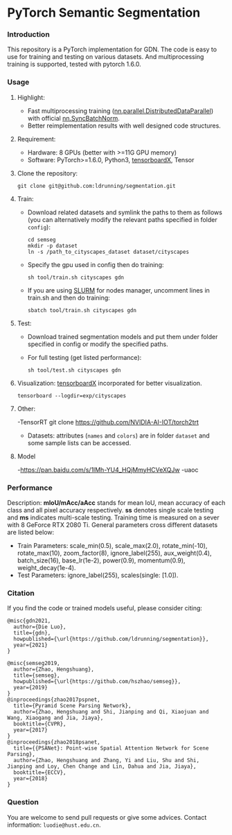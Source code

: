 # PyTorch Semantic Segmentation

### Introduction

This repository is a PyTorch implementation for GDN. The code is easy to use for training and testing on various datasets. And multiprocessing training is supported, tested with pytorch 1.6.0.


### Usage

1. Highlight:

   - Fast multiprocessing training ([nn.parallel.DistributedDataParallel](https://pytorch.org/docs/stable/_modules/torch/nn/parallel/distributed.html)) with official [nn.SyncBatchNorm](https://pytorch.org/docs/master/nn.html#torch.nn.SyncBatchNorm).
   - Better reimplementation results with well designed code structures.

2. Requirement:

   - Hardware: 8 GPUs (better with >=11G GPU memory)
   - Software: PyTorch>=1.6.0, Python3, [tensorboardX](https://github.com/lanpa/tensorboardX), Tensor

3. Clone the repository:

   ```shell
   git clone git@github.com:ldrunning/segmentation.git
   ```

4. Train:

   - Download related datasets and symlink the paths to them as follows (you can alternatively modify the relevant paths specified in folder `config`):

     ```
     cd semseg
     mkdir -p dataset
     ln -s /path_to_cityscapes_dataset dataset/cityscapes
     ```

   - Specify the gpu used in config then do training:

     ```shell
     sh tool/train.sh cityscapes gdn
     ```
   - If you are using [SLURM](https://slurm.schedmd.com/documentation.html) for nodes manager, uncomment lines in train.sh and then do training:

     ```shell
     sbatch tool/train.sh cityscapes gdn
     ```

5. Test:

   - Download trained segmentation models and put them under folder specified in config or modify the specified paths.

   - For full testing (get listed performance):

     ```shell
     sh tool/test.sh cityscapes gdn
     ```



6. Visualization: [tensorboardX](https://github.com/lanpa/tensorboardX) incorporated for better visualization.

   ```shell
   tensorboard --logdir=exp/cityscapes
   ```

7. Other:

   -TensorRT  git clone https://github.com/NVIDIA-AI-IOT/torch2trt
   - Datasets: attributes (`names` and `colors`) are in folder `dataset` and some sample lists can be accessed.

8. Model

   -https://pan.baidu.com/s/1lMh-YU4_HQjMmyHCVeXQJw 
   -uaoc
   
   
### Performance

Description: **mIoU/mAcc/aAcc** stands for mean IoU, mean accuracy of each class and all pixel accuracy respectively. **ss** denotes single scale testing and **ms** indicates multi-scale testing. Training time is measured on a sever with 8 GeForce RTX 2080 Ti. General parameters cross different datasets are listed below:

- Train Parameters: scale_min(0.5), scale_max(2.0), rotate_min(-10), rotate_max(10), zoom_factor(8), ignore_label(255), aux_weight(0.4), batch_size(16), base_lr(1e-2), power(0.9), momentum(0.9), weight_decay(1e-4).
- Test Parameters: ignore_label(255), scales(single: [1.0]).


### Citation

If you find the code or trained models useful, please consider citing:

```
@misc{gdn2021,
  author={Die Luo},
  title={gdn},
  howpublished={\url{https://github.com/ldrunning/segmentation}},
  year={2021}
}

@misc{semseg2019,
  author={Zhao, Hengshuang},
  title={semseg},
  howpublished={\url{https://github.com/hszhao/semseg}},
  year={2019}
}
@inproceedings{zhao2017pspnet,
  title={Pyramid Scene Parsing Network},
  author={Zhao, Hengshuang and Shi, Jianping and Qi, Xiaojuan and Wang, Xiaogang and Jia, Jiaya},
  booktitle={CVPR},
  year={2017}
}
@inproceedings{zhao2018psanet,
  title={{PSANet}: Point-wise Spatial Attention Network for Scene Parsing},
  author={Zhao, Hengshuang and Zhang, Yi and Liu, Shu and Shi, Jianping and Loy, Chen Change and Lin, Dahua and Jia, Jiaya},
  booktitle={ECCV},
  year={2018}
}
```

### Question

You are welcome to send pull requests or give some advices. Contact information: `luodie@hust.edu.cn`.

